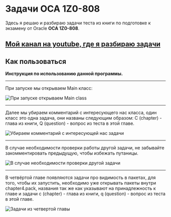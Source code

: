 Задачи OCA 1Z0-808
=========================

Здесь я решаю и разбираю задачи теста из книги по подготовке к экзамену от Oracle  **OCA 1Z0-808**.

[Мой канал на youtube, где я разбираю задачи](https://www.youtube.com/embed/videoseries?list=PLpQAJa4vumYalsYCHI8_bqHy_fc20s4X0)
---------------------------------------------------------------------------------------------------
Как пользоваться
-------------

**Инструкция по использованию данной программы.**

----------
При запуске мы открываем Main класс:

![При запуске открываем Main class](https://raw.githubusercontent.com/imbiozz/exam-OCA1Z0-808/master/docs/images/1.jpg)

----------
Далее мы убираем комментарий с интересующего нас класса, один класс это одна задача, они названы следующим образом: C (chapter) - глава из книги, Q (question) - вопрос из теста в этой главе.

![Убираем комментарий с интересующей  нас задачи](https://raw.githubusercontent.com/imbiozz/exam-OCA1Z0-808/master/docs/images/2.jpg)

----------
В случае необходимости проверки работы другой задачи, не забывайте закомментировать предыдущую, чтобы избежать путаницы.

![В случае необходимости проверки другой задачи](https://raw.githubusercontent.com/imbiozz/exam-OCA1Z0-808/master/docs/images/3.jpg)

----------
В четвёртой главе появляются задачи про видимость в пакетах, для того, чтобы их запустить, необходимо уже открывать пакеты внутри chapter4.pack, названия так же как указывают на принадлежность к главе и задачи c (chapter) - глава из книги, q (question) - вопрос из теста в этой главе.

![Задачи из четвертой главы](https://raw.githubusercontent.com/imbiozz/exam-OCA1Z0-808/master/docs/images/4.jpg)


